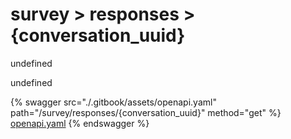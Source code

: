 # survey > responses > {conversation_uuid}

undefined

undefined


{% swagger src="./.gitbook/assets/openapi.yaml" path="/survey/responses/{conversation_uuid}" method="get" %}
[openapi.yaml](<./.gitbook/assets/openapi.yaml>)
{% endswagger %}